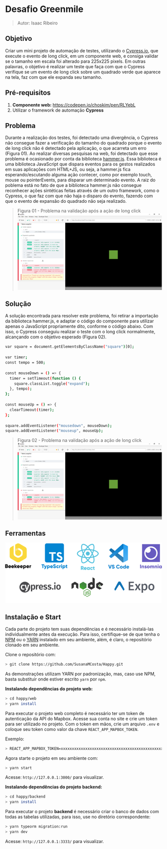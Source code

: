 # Desafio Greenmile

> Autor: Isaac Ribeiro 

## Objetivo
Criar um mini projeto de automação de testes, utilizando o [Cypress.io](https://github.com/cypress-io), que execute o evento de long click, em um componente web, e consiga validar se o tamanho em escala foi alterado para 225x225 pixels. Em outras palavras, o objetivo é realizar um teste que faça com que o Cypress verifique se um evento de long click sobre um quadrado verde que aparece na tela, faz com que ele expanda seu tamanho.

## Pré-requisitos

1. **Componente web:** https://codepen.io/choskim/pen/RLYebL
2. Utilizar o framework de automação **Cypress**

## Problema

Durante a realização dos testes, foi detectado uma divergência, o Cypress não consegue fazer a verificação do tamanho do quadrado porque o evento de long click não é detectado pela aplicação, o que acarreta um erro (Figura 01). Ao realizar diversas pesquisas na web, foi detectado que esse problema é ocasionado por conta da biblioteca [hammer.js](https://hammerjs.github.io/). Essa biblioteca é uma biblioteca JavaScript que dispara eventos para os gestos realizados em suas aplicações com HTML+JS, ou seja, a hammer.js fica esperando/escutando alguma ação contecer, como por exemplo touch, mouse ou pointerEvents, para disparar um determinado evento. A raiz do poblema está no fato de que a biblioteca hammer.js não consegue reconhecer ações sintéticas feitas através de um outro framework, como o Cypress, o que faz com que não haja o disparo do evento, fazendo com que o evento de expansão do quadrado não seja realizado. 


> Figura 01 - Problema na validação após a ação de long click
![Print 1](https://github.com/isaacribbeiro/Desafio-Greenmile/blob/master/img/print%20screen%20(1).png)

## Solução

A solução encontrada para resolver este problema, foi retirar a importação da biblioteca hammer.js, e adaptar o código do componente para utilizar apenas o JavaScript propriamente dito, conforme o código abaixo. Com isso, o Cypress conseguiu realizar o teste com o long click normalmente, alcançando com o objetivo esperado (Figura 02).

```sh
var square = document.getElementsByClassName("square")[0];

var timer;
const tempo = 500;

const mouseDown = () => {
  timer = setTimeout(function () {
    square.classList.toggle("expand");
  }, tempo);
};

const mouseUp = () => {
  clearTimeout(timer);
};

square.addEventListener("mousedown", mouseDown);
square.addEventListener("mouseup", mouseUp);
```

> Figura 02 - Problema na validação após a ação de long click
![Print 2](https://github.com/isaacribbeiro/Desafio-Greenmile/blob/master/img/print%20screen%20(1).png)








## Ferramentas

![ferramentas.png](https://github.com/SusanaMCosta/Happy/blob/main/fer.png)

## Instalação e Start

Cada parte do projeto tem suas dependências e é necessário instalá-las individualmente antes da execução. Para isso, certifique-se de que tenha o [NPM](https://www.npmjs.com/) ou o [YARN](https://yarnpkg.com/) instalado em seu ambiente, além, é claro, o repositório clonado em seu ambiente.

Clone o repositório com:

```sh
> git clone https://github.com/SusanaMCosta/Happy.git
```

As demonstrações utilizam YARN por padronização, mas, caso use NPM, basta substituir onde estiver escrito ```yarn``` por ```npm```.

**Instalando dependências do projeto web:**

```sh
> cd happy/web
> yarn install
```

Para executar o projeto web completo é necessário ter um token de autenticação da API do Mapbox. Acesse sua conta no site e crie um token para ser utilizado no projeto. Com o token em mãos, crie um arquivo ```.env``` e coloque seu token como valor da chave ```REACT_APP_MAPBOX_TOKEN```.

Exemplo:
```sh
> REACT_APP_MAPBOX_TOKEN=xxxxxxxxxxxxxxxxxxxxxxxxxxxxxxxxxxxxxxxxxxxxxxxxxxxx
```

Agora starte o projeto em seu ambiente com:
```sh
> yarn start
```

Acesse: ```http://127.0.0.1:3000/``` para visualizar.

**Instalando dependências do projeto backend:**
```sh
> cd happy/backend
> yarn install
```

Para executar o projeto **backend** é necessário criar o banco de dados com todas as tabelas utilizadas, para isso, use no diretório correspondente:
```sh
> yarn typeorm migration:run
> yarn dev
```

Acesse: ```http://127.0.0.1:3333/``` para visualizar.
